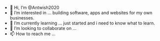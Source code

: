 - 👋 Hi, I’m @Antwish2020
- 👀 I’m interested in ... building software, apps and websites for my own businesses.
- 🌱 I’m currently learning ... just started and i need to know what to learn.
- 💞️ I’m looking to collaborate on ...
- 📫 How to reach me ... 

<!---
Antwish2020/Antwish2020 is a ✨ special ✨ repository because its `README.md` (this file) appears on your GitHub profile.
You can click the Preview link to take a look at your changes.
--->
